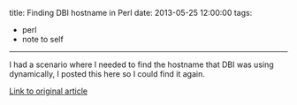 title: Finding DBI hostname in Perl
date: 2013-05-25 12:00:00
tags:
 - perl
 - note to self
---

I had a scenario where I needed to find the hostname that DBI was using dynamically, I posted this here so I could find it again.

[Link to original article](http://compgroups.net/comp.lang.perl.misc/dbi-get-hostname/376472)
